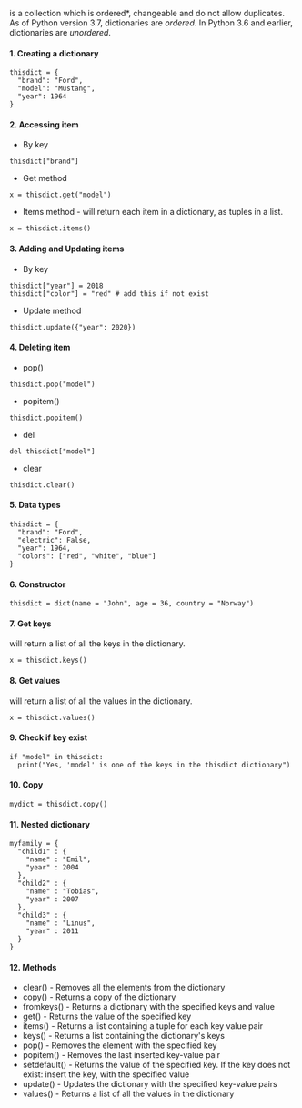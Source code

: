is a collection which is ordered*, changeable and do not allow duplicates.
As of Python version 3.7, dictionaries are _ordered_. In Python 3.6 and earlier, dictionaries are _unordered_.
#### 1. Creating a dictionary
```
thisdict = {  
  "brand": "Ford",  
  "model": "Mustang",  
  "year": 1964  
}
```
#### 2. Accessing item
- By key
```
thisdict["brand"]
```
- Get method
```
x = thisdict.get("model")
```
- Items method - will return each item in a dictionary, as tuples in a list.
```
x = thisdict.items()
```
#### 3. Adding and Updating items
- By key
```
thisdict["year"] = 2018
thisdict["color"] = "red" # add this if not exist
```
- Update method
```
thisdict.update({"year": 2020})
```
#### 4. Deleting item
- pop()
```
thisdict.pop("model")
```
- popitem()
```
thisdict.popitem()
```
- del
```
del thisdict["model"]
```
- clear
```
thisdict.clear()
```
#### 5. Data types
```
thisdict = {  
  "brand": "Ford",  
  "electric": False,  
  "year": 1964,  
  "colors": ["red", "white", "blue"]  
}
```
#### 6. Constructor
```
thisdict = dict(name = "John", age = 36, country = "Norway")
```
#### 7. Get keys
will return a list of all the keys in the dictionary.
```
x = thisdict.keys()
```
#### 8. Get values
will return a list of all the values in the dictionary.
```
x = thisdict.values()
```
#### 9. Check if key exist
```
if "model" in thisdict:  
  print("Yes, 'model' is one of the keys in the thisdict dictionary")
```
#### 10. Copy 
```
mydict = thisdict.copy()
```
#### 11. Nested dictionary
```
myfamily = {  
  "child1" : {  
    "name" : "Emil",  
    "year" : 2004  
  },  
  "child2" : {  
    "name" : "Tobias",  
    "year" : 2007  
  },  
  "child3" : {  
    "name" : "Linus",  
    "year" : 2011  
  }  
}
```
#### 12. Methods
- clear() - Removes all the elements from the dictionary
- copy() - Returns a copy of the dictionary
- fromkeys() - Returns a dictionary with the specified keys and value
- get() - Returns the value of the specified key
- items() - Returns a list containing a tuple for each key value pair
- keys() - Returns a list containing the dictionary's keys
- pop() - Removes the element with the specified key
- popitem() - Removes the last inserted key-value pair
- setdefault() - Returns the value of the specified key. If the key does not exist: insert the key, with the specified value
- update() - Updates the dictionary with the specified key-value pairs
- values() - Returns a list of all the values in the dictionary